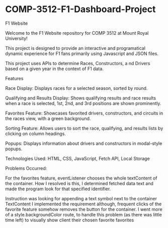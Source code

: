 # COMP-3512-F1-Dashboard-Project


F1 Website

Welcome to the F1 Website repository for COMP 3512 at Mount Royal University!

This project is designed to provide an interactive and programatical dynamic 
experience for F1 fans primarily using Javascript and JSON files.

This project uses APIs to determine Races, Constructors, a
nd Drivers based on a given year in the context of F1 data. 

Features

Race Display: 
Displays races for a selected 
season, sorted by round.

Qualifying and Results Display: 
Shows qualifying results and race results 
when a race is selected, 1st, 2nd, and 3rd 
positions are shown prominently.

Favorites Feature: 
Showcases favorited drivers, 
constructors, and circuits in the races view, 
with a green background.

Sorting Feature: 
Allows users to sort the race, 
qualifying, and results lists 
by clicking on column headings.

Popups: 
Displays information 
about drivers and constructors 
in modal-style popups.

Technologies Used:
HTML, CSS, JavaScript, Fetch API, Local Storage


Problems Occurred:

For the favorites feature, eventListener chooses the whole textContent of the container.
How I resolved is this, I determined fetched data text and made the program look for that specified identifier. 

Instruction was looking for appending a text symbol next to the container TextContent
I implemented the requirement although, frequent clicks of the favorite feature somehow 
removes the button for the container. I went more of a style.backgroundColor route, to 
handle this problem (as there was little time left) to visually show client their chosen 
favorite favorites